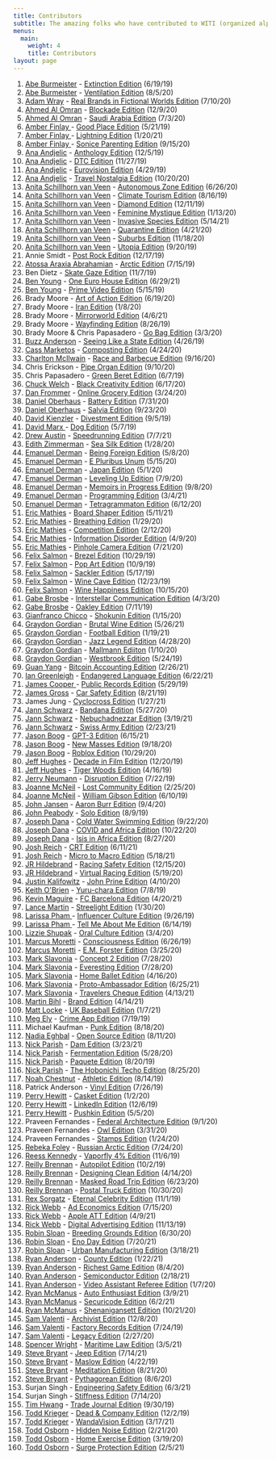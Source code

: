 ```yaml
---
title: Contributors
subtitle: The amazing folks who have contributed to WITI (organized alphabetically)
menus:
  main:
    weight: 4
    title: Contributors
layout: page
---
```


1. [Abe Burmeister](https://twitter.com/abe1x) - [Extinction Edition](https://whyisthisinteresting.substack.com/p/why-is-this-interesting-the-extinction) (6/19/19)
1. [Abe Burmeister](https://twitter.com/abe1x) - [Ventilation Edition](https://whyisthisinteresting.substack.com/p/why-is-this-interesting-the-ventilation) (8/5/20)
1. [Adam Wray](https://twitter.com/terminal_avenue) - [Real Brands in Fictional Worlds Edition](https://whyisthisinteresting.substack.com/p/why-is-this-interesting-the-real) (7/10/20)
1. [Ahmed Al Omran](https://twitter.com/ahmed) - [Blockade Edition](https://whyisthisinteresting.substack.com/p/why-is-this-interesting-the-blockade) (12/9/20)
1. [Ahmed Al Omran](https://twitter.com/ahmed) - [Saudi Arabia Edition](https://whyisthisinteresting.substack.com/p/why-is-this-interesting-the-saudi) (7/3/20)
1. [Amber Finlay ](https://twitter.com/its_amber) - [Good Place Edition](https://whyisthisinteresting.substack.com/p/why-is-this-interesting-the-good) (5/21/19)
1. [Amber Finlay ](https://twitter.com/its_amber) - [Lightning Edition](https://whyisthisinteresting.substack.com/p/why-is-this-interesting-the-lightning) (1/20/21)
1. [Amber Finlay ](https://twitter.com/its_amber) - [Sonice Parenting Edition](https://whyisthisinteresting.substack.com/p/why-is-this-interesting-the-sonic-ba7) (9/15/20)
1. [Ana Andjelic](https://twitter.com/andjelicaaa) - [Anthology Edition](https://whyisthisinteresting.substack.com/p/why-is-this-interesting-the-anthology) (12/5/19)
1. [Ana Andjelic](https://twitter.com/andjelicaaa) - [DTC Edition](https://whyisthisinteresting.substack.com/p/why-is-this-interesting-the-dtc-edition) (11/27/19)
1. [Ana Andjelic](https://twitter.com/andjelicaaa) - [Eurovision Edition](https://whyisthisinteresting.substack.com/p/why-is-this-interesting-monday-april-789) (4/29/19)
1. [Ana Andjelic](https://twitter.com/andjelicaaa) - [Travel Nostalgia Edition](https://whyisthisinteresting.substack.com/p/why-is-this-interesting-the-travel) (10/20/20)
1. [Anita Schillhorn van Veen](https://twitter.com/anitasvv) - [Autonomous Zone Edition](https://whyisthisinteresting.substack.com/p/why-is-this-interesting-the-autonomous-6dc) (6/26/20)
1. [Anita Schillhorn van Veen](https://twitter.com/anitasvv) - [Climate Tourism Edition](https://whyisthisinteresting.substack.com/p/why-is-this-interesting-the-climate-0e9) (8/16/19)
1. [Anita Schillhorn van Veen](https://twitter.com/anitasvv) - [Diamond Edition](https://whyisthisinteresting.substack.com/p/why-is-this-interesting-the-diamond) (12/11/19)
1. [Anita Schillhorn van Veen](https://twitter.com/anitasvv) - [Feminine Mystique Edition](https://whyisthisinteresting.substack.com/p/why-is-this-interesting-the-feminine) (1/13/20)
1. [Anita Schillhorn van Veen](https://twitter.com/anitasvv) - [Invasive Species Edition](https://whyisthisinteresting.substack.com/p/the-invasive-species-edition) (5/14/21)
1. [Anita Schillhorn van Veen](https://twitter.com/anitasvv) - [Quarantine Edition](https://whyisthisinteresting.substack.com/p/why-is-this-interesting-the-quarantine) (4/21/20)
1. [Anita Schillhorn van Veen](https://twitter.com/anitasvv) - [Suburbs Edition](https://whyisthisinteresting.substack.com/p/why-is-this-interesting-the-suburbs) (11/18/20)
1. [Anita Schillhorn van Veen](https://twitter.com/anitasvv ) - [Utopia Edition](https://whyisthisinteresting.substack.com/p/why-is-this-interesting-the-utopia) (9/20/19)
1. Annie Smidt - [Post Rock Edition](https://whyisthisinteresting.substack.com/p/why-is-this-interesting-the-post) (12/17/19)
1. [Atossa Araxia Abrahamian](https://twitter.com/atossaaraxia) - [Arctic Edition](https://whyisthisinteresting.substack.com/p/why-is-this-interesting-the-arctic) (7/15/19)
1. Ben Dietz - [Skate Gaze Edition](https://whyisthisinteresting.substack.com/p/why-is-this-interesting-the-skate) (11/7/19)
1. [Ben Young](https://twitter.com/bwagy) - [One Euro House Edition](https://whyisthisinteresting.substack.com/p/the-one-euro-house-edition) (6/29/21)
1. [Ben Young](https://twitter.com/bwagy) - [Prime Video Edition](https://whyisthisinteresting.substack.com/p/why-is-this-interesting-the-prime) (5/15/19)
1. Brady Moore - [Art of Action Edition](https://whyisthisinteresting.substack.com/p/why-is-this-interesting-the-art-of) (6/19/20)
1. Brady Moore - [Iran Edition](https://whyisthisinteresting.substack.com/p/why-is-this-interesting-the-iran) (1/8/20)
1. Brady Moore - [Mirrorworld Edition](https://whyisthisinteresting.substack.com/p/the-mirrorworld-edition) (4/6/21)
1. Brady Moore - [Wayfinding Edition](https://whyisthisinteresting.substack.com/p/why-is-this-interesting-the-wayfinding) (8/26/19)
1. Brady Moore & Chris Papasadero - [Go Bag Edition](https://whyisthisinteresting.substack.com/p/why-is-this-interesting-the-go-bag) (3/3/20)
1. [Buzz Anderson](https://twitter.com/buzz) - [Seeing Like a State Edition](https://whyisthisinteresting.substack.com/p/why-is-this-interesting-friday-april-0ec) (4/26/19)
1. [Cass Marketos](https://twitter.com/cassmarketos) - [Composting Edition](https://whyisthisinteresting.substack.com/p/why-is-this-interesting-the-composting) (4/24/20)
1. [Charlton McIlwain](https://twitter.com/cmcilwain) - [Race and Barbecue Edition](https://whyisthisinteresting.substack.com/p/why-is-this-interesting-the-race) (9/16/20)
1. Chris Erickson - [Pipe Organ Edition](https://whyisthisinteresting.substack.com/p/why-is-this-interesting-the-pipe) (9/10/20)
1. Chris Papasadero - [Green Beret Edition](https://whyisthisinteresting.substack.com/p/why-is-this-interesting-the-green) (6/7/19)
1. [Chuck Welch](https://twitter.com/rupturereport) - [Black Creativity Edition](https://whyisthisinteresting.substack.com/p/why-is-this-interesting-the-black) (6/17/20)
1. [Dan Frommer](https://twitter.com/fromedome) - [Online Grocery Edition](https://whyisthisinteresting.substack.com/p/why-is-this-interesting-the-online) (3/24/20)
1. [Daniel Oberhaus](https://twitter.com/DMOberhaus) - [Battery Edition](https://whyisthisinteresting.substack.com/p/why-is-this-interesting-the-battery) (7/31/20)
1. [Daniel Oberhaus](https://twitter.com/DMOberhaus) - [Salvia Edition](https://whyisthisinteresting.substack.com/p/why-is-this-interesting-the-salvia) (9/23/20)
1. [David Kienzler](https://twitter.com/DaveKienzler) - [Divestment Edition](https://whyisthisinteresting.substack.com/p/why-is-this-interesting-the-divestment) (9/5/19)
1. [David Marx ](https://twitter.com/wdavidmarx) - [Dog Edition](https://whyisthisinteresting.substack.com/p/why-is-this-interesting-the-dog-edition) (5/7/19)
1. [Drew Austin](https://twitter.com/kneelingbus) - [Speedrunning Edition](https://whyisthisinteresting.substack.com/p/the-speedrunning-edition) (7/7/21)
1. [Edith Zimmerman](https://twitter.com/edithzimmerman) - [Sea Silk Edition](https://whyisthisinteresting.substack.com/p/why-is-this-interesting-the-sea-silk) (1/28/20)
1. [Emanuel Derman](https://twitter.com/EmanuelDerman) - [Being Foreign Edition](https://whyisthisinteresting.substack.com/p/why-is-this-interesting-the-being) (5/8/20)
1. [Emanuel Derman](https://twitter.com/EmanuelDerman) - [E Pluribus Unum](https://whyisthisinteresting.substack.com/p/why-is-this-interesting-the-e-pluribus) (5/15/20)
1. [Emanuel Derman](https://twitter.com/EmanuelDerman) - [Japan Edition](https://whyisthisinteresting.substack.com/p/why-is-this-interesting-the-japan) (5/1/20)
1. [Emanuel Derman](https://twitter.com/EmanuelDerman) - [Leveling Up Edition](https://whyisthisinteresting.substack.com/p/why-is-this-interesting-the-leveling) (7/9/20)
1. [Emanuel Derman](https://twitter.com/EmanuelDerman) - [Memoirs in Progress Edition](https://whyisthisinteresting.substack.com/p/why-is-this-interesting-the-memoirs) (9/8/20)
1. [Emanuel Derman](https://twitter.com/EmanuelDerman) - [Programming Edition](https://whyisthisinteresting.substack.com/p/the-programming-edition) (3/4/21)
1. [Emanuel Derman](https://twitter.com/EmanuelDerman) - [Tetragrammaton Edition](https://whyisthisinteresting.substack.com/p/why-is-this-interesting-the-tetragrammaton) (6/12/20)
1. [Eric Mathies](https://twitter.com/ktm_film) - [Board Shaper Edition](https://whyisthisinteresting.substack.com/p/the-board-shaper-edition) (5/11/21)
1. [Eric Mathies](https://twitter.com/ktm_film) - [Breathing Edition](https://whyisthisinteresting.substack.com/p/why-is-this-interesting-the-breathing-0b2) (1/29/20)
1. [Eric Mathies](https://twitter.com/ktm_film) - [Competition Edition](https://whyisthisinteresting.substack.com/p/why-is-this-interesting-the-competition) (2/12/20)
1. [Eric Mathies](https://twitter.com/ktm_film) - [Information Disorder Edition](https://whyisthisinteresting.substack.com/p/why-is-this-interesting-the-information-0fd) (4/9/20)
1. [Eric Mathies](https://twitter.com/ktm_film) - [Pinhole Camera Edition](https://whyisthisinteresting.substack.com/p/why-is-this-interesting-the-pinhole) (7/21/20)
1. [Felix Salmon](https://twitter.com/felixsalmon) - [Brezel Edition](https://whyisthisinteresting.substack.com/p/why-is-this-interesting-the-brezel) (10/29/19)
1. [Felix Salmon](https://twitter.com/felixsalmon) - [Pop Art Edition](https://whyisthisinteresting.substack.com/p/why-is-this-interesting-the-pop-art) (10/9/19)
1. [Felix Salmon](https://twitter.com/felixsalmon) - [Sackler Edition](https://whyisthisinteresting.substack.com/p/why-is-this-interesting-the-sackler) (5/17/19)
1. [Felix Salmon](https://twitter.com/felixsalmon) - [Wine Cave Edition](https://whyisthisinteresting.substack.com/p/why-is-this-interesting-wine-cave) (12/23/19)
1. [Felix Salmon](https://twitter.com/felixsalmon) - [Wine Happiness Edition](https://whyisthisinteresting.substack.com/p/why-is-this-interesting-the-wine) (10/15/20)
1. [Gabe Brosbe](https://twitter.com/brosbeshow) - [Interstellar Communication Edition](https://whyisthisinteresting.substack.com/p/why-is-this-interesting-the-interstellar) (4/3/20)
1. [Gabe Brosbe](https://twitter.com/brosbeshow) - [Oakley Edition](https://whyisthisinteresting.substack.com/p/why-is-this-interesting-the-oakley) (7/11/19)
1. [Gianfranco Chicco](https://twitter.com/gchicco) - [Shokunin Edition](https://whyisthisinteresting.substack.com/p/why-is-this-interesting-the-shokunin) (1/15/20)
1. [Graydon Gordian](https://twitter.com/mrgordian) - [Brutal Wine Edition](https://whyisthisinteresting.substack.com/p/the-brutal-wine-edition) (5/26/21)
1. [Graydon Gordian](https://twitter.com/MrGordian) - [Football Edition](https://whyisthisinteresting.substack.com/p/why-is-this-interesting-the-football) (1/19/21)
1. [Graydon Gordian](https://twitter.com/MrGordian) - [Jazz Legend Edition](https://whyisthisinteresting.substack.com/p/why-is-this-interesting-the-jazz) (4/28/20)
1. [Graydon Gordian](https://twitter.com/mrgordian) - [Mallmann Ediiton](https://whyisthisinteresting.substack.com/p/why-is-this-interesting-the-mallman) (1/10/20)
1. [Graydon Gordian](https://twitter.com/MrGordian) - [Westbrook Edition](https://whyisthisinteresting.substack.com/p/why-is-this-interesting-the-westbrook) (5/24/19)
1. [Guan Yang](https://twitter.com/guan) - [Bitcoin Accounting Edition](https://whyisthisinteresting.substack.com/p/the-bitcoin-accounting-edition) (2/26/21)
1. [Ian Greenleigh](https://twitter.com/be3d) - [Endangered Language Edition](https://whyisthisinteresting.substack.com/p/the-endangered-language-edition) (6/22/21)
1. [James Cooper ](https://twitter.com/koopstakov) - [Public Records Edition](https://whyisthisinteresting.substack.com/p/why-is-this-interesting-the-public) (5/29/19)
1. [James Gross](https://twitter.com/James_Gross) - [Car Safety Edition](https://whyisthisinteresting.substack.com/p/why-is-this-interesting-the-car-safety) (8/21/19)
1. James Jung - [Cyclocross Edition](https://whyisthisinteresting.substack.com/p/why-is-this-interesting-the-cyclocross) (1/27/21)
1. [Jann Schwarz](https://twitter.com/JannSchwarz) - [Bandana Edition](https://whyisthisinteresting.substack.com/p/why-is-this-interesting-the-bandana) (5/27/20)
1. [Jann Schwarz](https://twitter.com/JannSchwarz) - [Nebuchadnezzar Edition](https://whyisthisinteresting.substack.com/p/the-nebuchadnezzar-edition) (3/19/21)
1. [Jann Schwarz](https://twitter.com/JannSchwarz) - [Swiss Army Edition](https://whyisthisinteresting.substack.com/p/the-swiss-army-edition) (2/23/21)
1. [Jason Boog](https://twitter.com/jasonboog) - [GPT-3 Edition](https://whyisthisinteresting.substack.com/p/why-is-this-interesting-the-gpt-3) (6/15/21)
1. [Jason Boog](https://twitter.com/jasonboog) - [New Masses Edition](https://whyisthisinteresting.substack.com/p/why-is-this-interesting-the-new-masses) (9/18/20)
1. [Jason Boog](https://twitter.com/jasonboog) - [Roblox Edition](https://whyisthisinteresting.substack.com/p/why-is-this-interesting-the-roblox) (10/29/20)
1. [Jeff Hughes](https://twitter.com/hughesreviews) - [Decade in Film Edition](https://whyisthisinteresting.substack.com/p/why-is-this-interesting-the-decade) (12/20/19)
1. [Jeff Hughes](https://twitter.com/dabearsblog) - [Tiger Woods Edition](https://whyisthisinteresting.substack.com/p/why-is-this-interesting-tuesday-april-9fb) (4/16/19)
1. [Jerry Neumann](https://twitter.com/ganeumann) - [Disruption Edition](https://whyisthisinteresting.substack.com/p/why-is-this-interesting-the-disruption) (7/22/19)
1. [Joanne McNeil](https://twitter.com/jomc) - [Lost Community Edition](https://whyisthisinteresting.substack.com/p/why-is-this-interesting-the-lost) (2/25/20)
1. [Joanne McNeil](https://twitter.com/jomc) - [William Gibson Edition](https://whyisthisinteresting.substack.com/p/why-is-this-interesting-the-william) (6/10/19)
1. [John Jansen](https://twitter.com/acrossthecurve) - [Aaron Burr Edition](https://whyisthisinteresting.substack.com/p/why-is-this-interesting-the-aaron) (9/4/20)
1. [John Peabody](https://twitter.com/johnpeabody) - [Solo Edition](https://whyisthisinteresting.substack.com/p/why-is-this-interesting-the-solo) (8/9/19)
1. [Joseph Dana](https://twitter.com/ibnezra) - [Cold Water Swimming Edition](https://whyisthisinteresting.substack.com/p/why-is-this-interesting-the-cold) (9/22/20)
1. [Joseph Dana](https://twitter.com/ibnezra) - [COVID and Africa Edition](https://whyisthisinteresting.substack.com/p/why-is-this-interesting-the-covid) (10/22/20)
1. [Joseph Dana](https://twitter.com/ibnezra) - [Isis in Africa Edition](https://whyisthisinteresting.substack.com/p/why-is-this-interesting-the-isis) (8/27/20)
1. [Josh Reich](https://twitter.com/i2pi) - [CRT Edition](https://whyisthisinteresting.substack.com/p/the-crt-edition) (6/11/21)
1. [Josh Reich](https://twitter.com/i2pi) - [Micro to Macro Edition](https://whyisthisinteresting.substack.com/p/the-micro-to-macro-edition) (5/18/21)
1. [JR Hildebrand](https://twitter.com/JRHildebrand) - [Racing Safety Edition](https://whyisthisinteresting.substack.com/p/why-is-this-interesting-the-racing) (12/15/20)
1. [JR Hildebrand](https://twitter.com/JRHildebrand) - [Virtual Racing Edition](https://whyisthisinteresting.substack.com/p/why-is-this-interesting-the-virtual) (5/19/20)
1. [Justin Kalifowitz](https://twitter.com/jkalifowitz) - [John Prine Edition](https://whyisthisinteresting.substack.com/p/why-is-this-interesting-the-john) (4/10/20)
1. [Keith O'Brien](https://twitter.com/keithobrien) - [Yuru-chara Edition](https://whyisthisinteresting.substack.com/p/why-is-this-interesting-the-yuru) (7/8/19)
1. [Kevin Maguire](https://twitter.com/kevmaguire) - [FC Barcelona Edition](https://whyisthisinteresting.substack.com/p/the-fc-barcelona-edition) (4/20/21)
1. [Lance Martin](https://twitter.com/rlancemartin) - [Streelight Edition](https://whyisthisinteresting.substack.com/p/why-is-this-interesting-the-streetlight) (1/30/20)
1. [Larissa Pham ](https://twitter.com/lrsphm) - [Influencer Culture Edition](https://whyisthisinteresting.substack.com/p/why-is-this-interesting-the-influencer-4ba) (9/26/19)
1. [Larissa Pham ](https://twitter.com/lrsphm) - [Tell Me About Me Edition](https://whyisthisinteresting.substack.com/p/why-is-this-interesting-the-tell) (6/14/19)
1. [Lizzie Shupak](https://twitter.com/lizzieshupak) - [Oral Culture Edition](https://whyisthisinteresting.substack.com/p/why-is-this-interesting-the-oral) (3/4/20)
1. [Marcus Moretti](https://twitter.com/mwmoretti) - [Consciousness Edition](https://whyisthisinteresting.substack.com/p/why-is-this-interesting-the-consciousness) (6/26/19)
1. [Marcus Moretti](https://twitter.com/mwmoretti) - [E.M. Forster Edition](https://whyisthisinteresting.substack.com/p/why-is-this-interesting-the-em-forster) (3/25/20)
1. [Mark Slavonia](https://twitter.com/slavonia) - [Concept 2 Edition](https://whyisthisinteresting.substack.com/p/why-is-this-interesting-the-concept) (7/28/20)
1. [Mark Slavonia](https://twitter.com/slavonia) - [Everesting Edition](https://whyisthisinteresting.substack.com/p/why-is-this-interesting-the-everesting) (7/28/20)
1. [Mark Slavonia](https://twitter.com/slavonia) - [Home Ballet Edition](https://whyisthisinteresting.substack.com/p/why-is-this-interesting-the-home-aa5) (4/16/20)
1. [Mark Slavonia](https://twitter.com/slavonia) - [Proto-Ambassador Edition](https://whyisthisinteresting.substack.com/p/the-proto-ambassador-edition) (6/25/21)
1. [Mark Slavonia](https://twitter.com/slavonia) - [Travelers Cheque Edition](https://whyisthisinteresting.substack.com/p/the-travelers-cheque-edition) (4/13/21)
1. [Martin Bihl](https://twitter.com/martinbihl) - [Brand Edition](https://whyisthisinteresting.substack.com/p/the-brand-edition) (4/14/21)
1. [Matt Locke](https://twitter.com/matlock) - [UK Baseball Edition](https://whyisthisinteresting.substack.com/p/why-is-this-interesting-the-uk-baseball) (1/7/21)
1. [Meg Ely](https://twitter.com/Mcely) - [Crime App Edition](https://whyisthisinteresting.substack.com/p/why-is-this-interesting-the-crime) (7/19/19)
1. Michael Kaufman - [Punk Edition](https://whyisthisinteresting.substack.com/p/why-is-this-interesting-the-punk) (8/18/20)
1. [Nadia Eghbal](https://twitter.com/nayafia) - [Open Source Edition](https://whyisthisinteresting.substack.com/p/why-is-this-interesting-the-open) (8/11/20)
1. [Nick Parish](https://twitter.com/paryshnikov) - [Dam Edition](https://whyisthisinteresting.substack.com/p/the-damn-edition) (3/23/21)
1. [Nick Parish](https://twitter.com/paryshnikov) - [Fermentation Edition](https://whyisthisinteresting.substack.com/p/why-is-this-interesting-the-fermentation) (5/28/20)
1. [Nick Parish](https://twitter.com/paryshnikov) - [Paquete Edition](https://whyisthisinteresting.substack.com/p/why-is-this-interesting-the-paquete) (8/20/19)
1. [Nick Parish](https://twitter.com/paryshnikov) - [The Hobonichi Techo Edition](https://whyisthisinteresting.substack.com/p/why-is-this-interesting-the-hobonichi) (8/25/20)
1. [Noah Chestnut](https://twitter.com/noahchestnut) - [Athletic Edition](https://whyisthisinteresting.substack.com/p/why-is-this-interesting-the-athletic) (8/14/19)
1. Patrick Anderson - [Vinyl Edition](https://whyisthisinteresting.substack.com/p/why-is-this-interesting-the-vinyl) (7/26/19)
1. [Perry Hewitt](https://twitter.com/perryhewitt) - [Casket Edition](https://whyisthisinteresting.substack.com/p/why-is-this-interesting-the-casket) (1/2/20)
1. [Perry Hewitt](https://twitter.com/perryhewitt) - [LinkedIn Edition](https://whyisthisinteresting.substack.com/p/why-is-this-interesting-the-profile) (12/6/19)
1. [Perry Hewitt](https://twitter.com/perryhewitt) - [Pushkin Edition](https://whyisthisinteresting.substack.com/p/why-is-this-interesting-the-pushkin) (5/5/20)
1. Praveen Fernandes - [Federal Architecture Edition](https://whyisthisinteresting.substack.com/p/why-is-this-interesting-the-us-architecture) (9/1/20)
1. Praveen Fernandes - [Owl Edition](https://whyisthisinteresting.substack.com/p/why-is-this-interesting-the-owl-edition) (3/31/20)
1. Praveen Fernandes - [Stamps Edition](https://whyisthisinteresting.substack.com/p/why-is-this-interesting-the-stamps) (1/24/20)
1. [Rebeka Foley](https://twitter.com/bekka_april) - [Russian Arctic Edition](https://whyisthisinteresting.substack.com/p/why-is-this-interesting-the-russian) (7/24/20)
1. [Reess Kennedy](https://twitter.com/reesskennedy) - [Vaporfly 4% Edition](https://whyisthisinteresting.substack.com/p/why-is-this-interesting-the-vaporfly) (11/6/19)
1. [Reilly Brennan](https://twitter.com/reillybrennan) - [Autopilot Edition](https://whyisthisinteresting.substack.com/p/why-is-this-interesting-the-autopilot) (10/2/19)
1. [Reilly Brennan](https://twitter.com/reillybrennan) - [Designing Clean Edition](https://whyisthisinteresting.substack.com/p/why-is-this-interesting-the-90b) (4/14/20)
1. [Reilly Brennan](https://twitter.com/reillybrennan) - [Masked Road Trip Edition](https://whyisthisinteresting.substack.com/p/why-is-this-interesting-the-masked) (6/23/20)
1. [Reilly Brennan](https://twitter.com/reillybrennan) - [Postal Truck Edition](https://whyisthisinteresting.substack.com/p/why-is-this-interesting-the-postal) (10/30/20)
1. [Rex Sorgatz](https://twitter.com/fimoculous) - [Eternal Celebrity Edition](https://whyisthisinteresting.substack.com/p/why-is-this-interesting-the-eternal) (11/1/19)
1. [Rick Webb](https://twitter.com/RickWebb) - [Ad Economics Edition](https://whyisthisinteresting.substack.com/p/why-is-this-interesting-the-ad-economics) (7/15/20)
1. [Rick Webb](https://twitter.com/RickWebb) - [Apple ATT Edition](https://whyisthisinteresting.substack.com/p/the-apple-att-edition) (4/9/21)
1. [Rick Webb](https://twitter.com/RickWebb) - [Digital Advertising Edition](https://whyisthisinteresting.substack.com/p/why-is-this-interesting-the-digital) (11/13/19)
1. [Robin Sloan](https://twitter.com/robinsloan) - [Breeding Grounds Edition](https://whyisthisinteresting.substack.com/p/why-is-this-interesting-the-breeding) (6/30/20)
1. [Robin Sloan](https://twitter.com/robinsloan) - [Eno Day Edition](https://whyisthisinteresting.substack.com/p/the-eno-day-editon) (7/20/21)
1. [Robin Sloan](https://twitter.com/robinsloan) - [Urban Manufacturing Edition](https://whyisthisinteresting.substack.com/p/the-urban-manufacturing-edition) (3/18/21)
1. [Ryan Anderson](https://twitter.com/gtryan) - [County Edition](https://whyisthisinteresting.substack.com/p/why-is-this-interesting-the-county) (1/22/21)
1. [Ryan Anderson](https://twitter.com/gtryan) - [Richest Game Edition](https://whyisthisinteresting.substack.com/p/why-is-this-interesting-the-richest) (8/4/20)
1. [Ryan Anderson](https://twitter.com/gtryan) - [Semiconductor Edition](https://whyisthisinteresting.substack.com/p/the-semiconductor-edition) (2/18/21)
1. [Ryan Anderson](https://twitter.com/gtryan) - [Video Assistant Referee Edition](https://whyisthisinteresting.substack.com/p/why-is-this-interesting-the-var-edition) (1/7/20)
1. [Ryan McManus](https://twitter.com/ryantomorrow) - [Auto Enthusiast Edition](https://whyisthisinteresting.substack.com/p/the-auto-enthusiast-edition) (3/9/21)
1. [Ryan McManus](https://twitter.com/ryantomorrow) - [Securicode Edition](https://whyisthisinteresting.substack.com/p/the-securicode-edition) (6/2/21)
1. [Ryan McManus](https://twitter.com/ryantomorrow) - [Shenanigansett Edition](https://whyisthisinteresting.substack.com/p/why-is-this-interesting-the-shenanigansett) (10/21/20)
1. [Sam Valenti](https://twitter.com/VALENTI) - [Archivist Edition](https://whyisthisinteresting.substack.com/p/why-is-this-interesting-the-archivist) (12/8/20)
1. [Sam Valenti](https://twitter.com/VALENTI) - [Factory Records Edition](https://whyisthisinteresting.substack.com/p/why-is-this-interesting-the-factory) (7/24/19)
1. [Sam Valenti](https://twitter.com/VALENTI) - [Legacy Edition](https://whyisthisinteresting.substack.com/p/why-is-this-interesting-the-legacy?r=qp0h&utm_campaign=post&utm_medium=web&utm_source=twitter) (2/27/20)
1. [Spencer Wright](https://twitter.com/pencerw) - [Maritime Law Edition](https://whyisthisinteresting.substack.com/p/the-maritime-law-edition) (3/5/21)
1. [Steve Bryant](https://twitter.com/stevebryant) - [Jeep Edition](https://whyisthisinteresting.substack.com/p/the-jeep-edition) (7/14/21)
1. [Steve Bryant](https://twitter.com/stevebryant) - [Maslow Edition](https://whyisthisinteresting.substack.com/p/why-is-this-interesting-monday-april-9ff) (4/22/19)
1. [Steve Bryant](https://twitter.com/stevebryant) - [Meditation Edition](https://whyisthisinteresting.substack.com/p/why-is-this-interesting-the-meditation) (8/21/20)
1. [Steve Bryant](https://twitter.com/stevebryant) - [Pythagorean Edition](https://whyisthisinteresting.substack.com/p/why-is-this-interesting-the-pythagorean) (8/6/20)
1. Surjan Singh - [Engineering Safety Edition](https://whyisthisinteresting.substack.com/p/the-engineering-safety-edition) (6/3/21)
1. Surjan Singh - [Stiffness Edition](https://whyisthisinteresting.substack.com/p/why-is-this-interesting-the-stiffness) (7/14/20)
1. [Tim Hwang](https://twitter.com/timhwang) - [Trade Journal Edition](https://whyisthisinteresting.substack.com/p/why-is-this-interesting-the-trade) (9/30/19)
1. [Todd Krieger](https://twitter.com/tkrieg) - [Dead & Company Edition](https://whyisthisinteresting.substack.com/p/why-is-this-interesting-the-dead) (12/2/19)
1. [Todd Krieger](https://twitter.com/tkrieg) - [WandaVision Edition](https://whyisthisinteresting.substack.com/p/the-wandavision-edition) (3/17/21)
1. [Todd Osborn](https://twitter.com/soundmurderer) - [Hidden Noise Edition](https://whyisthisinteresting.substack.com/p/why-is-this-interesting-the) (2/21/20)
1. [Todd Osborn](https://twitter.com/soundmurderer) - [Home Exercise Edition](https://whyisthisinteresting.substack.com/p/why-is-this-interesting-the-home) (3/19/20)
1. [Todd Osborn](https://twitter.com/soundmurderer) - [Surge Protection Edition](https://whyisthisinteresting.substack.com/p/why-is-this-interesting-the-surge) (2/5/21)
